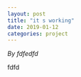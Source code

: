 ```yaml
---
layout: post
title: "it s working"
date: 2019-01-12
categories: project
---
```


*By fdfedfd*

<html>
  <head>

  </head>
  <body>
    <p style="margin-top: 0">
      fdfd
    </p>
  </body>
</html>
